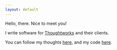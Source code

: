 ```yaml
---
layout: default
---
```


Hello, there. Nice to meet you!

I write software for [Thoughtworks](https://thoughtworks.com) and their clients.

You can follow my thoughts [here](https://twitter.com/sragu), and my code [here](https://github.com/sragu).
